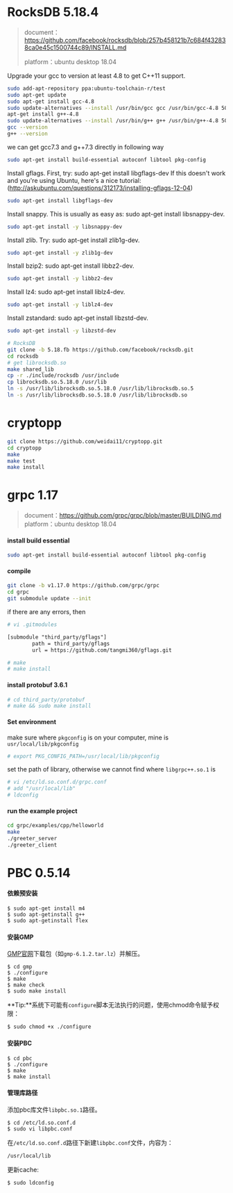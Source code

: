 # RocksDB 5.18.4

> document：https://github.com/facebook/rocksdb/blob/257b458121b7c684f432838ca0e45c1500744c89/INSTALL.md
>
> platform：ubuntu desktop 18.04

Upgrade your gcc to version at least 4.8 to get C++11 support.

```bash
sudo add-apt-repository ppa:ubuntu-toolchain-r/test
sudo apt-get update
sudo apt-get install gcc-4.8
sudo update-alternatives --install /usr/bin/gcc gcc /usr/bin/gcc-4.8 50
apt-get install g++-4.8
sudo update-alternatives --install /usr/bin/g++ g++ /usr/bin/g++-4.8 50
gcc --version
g++ --version
```

we can get gcc7.3 and g++7.3 directly in following way

```bash
sudo apt-get install build-essential autoconf libtool pkg-config
```

Install gflags. First, try: sudo apt-get install libgflags-dev If this doesn't work and you're using Ubuntu, here's a nice tutorial: (http://askubuntu.com/questions/312173/installing-gflags-12-04)

```bash
sudo apt-get install libgflags-dev
```

Install snappy. This is usually as easy as: sudo apt-get install libsnappy-dev.

```bash
sudo apt-get install -y libsnappy-dev
```

Install zlib. Try: sudo apt-get install zlib1g-dev.

```bash
sudo apt-get install -y zlib1g-dev
```

Install bzip2: sudo apt-get install libbz2-dev.

```bash
sudo apt-get install -y libbz2-dev
```

Install lz4: sudo apt-get install liblz4-dev.

```bash
sudo apt-get install -y liblz4-dev
```

Install zstandard: sudo apt-get install libzstd-dev.

```bash
sudo apt-get install -y libzstd-dev
```

```bash
# RocksDB
git clone -b 5.18.fb https://github.com/facebook/rocksdb.git
cd rocksdb
# get librocksdb.so
make shared_lib
cp -r ./include/rocksdb /usr/include
cp librocksdb.so.5.18.0 /usr/lib
ln -s /usr/lib/librocksdb.so.5.18.0 /usr/lib/librocksdb.so.5
ln -s /usr/lib/librocksdb.so.5.18.0 /usr/lib/librocksdb.so	
```



# cryptopp

```bash
git clone https://github.com/weidai11/cryptopp.git
cd cryptopp
make
make test
make install
```



# grpc 1.17

> document：https://github.com/grpc/grpc/blob/master/BUILDING.md
> platform：ubuntu desktop 18.04


#### install build essential

```bash
sudo apt-get install build-essential autoconf libtool pkg-config
```

####  compile

```bash
git clone -b v1.17.0 https://github.com/grpc/grpc
cd grpc
git submodule update --init
```

if there are any errors, then

```bash
# vi .gitmodules
```

```txt
[submodule "third_party/gflags"]
	    path = third_party/gflags
	    url = https://github.com/tangmi360/gflags.git
```

```bash
# make
# make install
```

#### install protobuf 3.6.1

```bash
# cd third_party/protobuf
# make && sudo make install
```

#### Set environment

make sure where `pkgconfig` is on your computer, mine is `usr/local/lib/pkgconfig`

```bash
# export PKG_CONFIG_PATH=/usr/local/lib/pkgconfig
```

set the path of library, otherwise we cannot find where `libgrpc++.so.1` is


```bash
# vi /etc/ld.so.conf.d/grpc.conf
# add "/usr/local/lib"
# ldconfig
```

#### run the example project

```bash
cd grpc/examples/cpp/helloworld
make
./greeter_server
./greeter_client
```



# PBC 0.5.14

#### 依赖预安装

```
$ sudo apt-get install m4 
$ sudo apt-getinstall g++ 
$ sudo apt-getinstall flex
```

#### 安装GMP

[GMP官网](https://gmplib.org/)下载包（如`gmp-6.1.2.tar.lz`）并解压。

```
$ cd gmp 
$ ./configure
$ make 
$ make check 
$ sudo make install
```

**Tip:**系统下可能有`configure`脚本无法执行的问题，使用chmod命令赋予权限：

```
$ sudo chmod +x ./configure
```

#### 安装PBC

```
$ cd pbc 
$ ./configure 
$ make 
$ make install
```

#### 管理库路径

添加pbc库文件`libpbc.so.1`路径。

```
$ cd /etc/ld.so.conf.d 
$ sudo vi libpbc.conf
```

在`/etc/ld.so.conf.d`路径下新建`libpbc.conf`文件，内容为：

```
/usr/local/lib
```

更新cache:

```
$ sudo ldconfig
```

